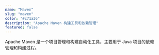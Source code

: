 ```yaml
---
name: "Maven"
slug: "maven"
color: "#c71a36"
description: "Apache Maven 构建工具和依赖管理"
featured: false
---
```


Apache Maven 是一个项目管理和构建自动化工具，主要用于 Java 项目的依赖管理和构建过程。
